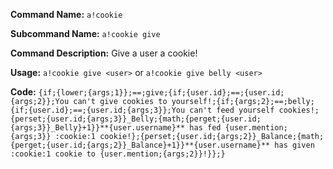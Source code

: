 **Command Name:** `a!cookie`

**Subcommand Name:** `a!cookie give`

**Command Description:**
Give a user a cookie!

**Usage:**
`a!cookie give <user>` or `a!cookie give belly <user>`

**Code:**
```{if;{lower;{args;1}};==;give;{if;{user.id};==;{user.id;{args;2}};You can't give cookies to yourself!;{if;{args;2};==;belly;{if;{user.id};==;{user.id;{args;3}};You can't feed yourself cookies!;{perset;{user.id;{args;3}}_Belly;{math;{perget;{user.id;{args;3}}_Belly}+1}}**{user.username}** has fed {user.mention;{args;3}} :cookie:1 cookie!};{perset;{user.id;{args;2}}_Balance;{math;{perget;{user.id;{args;2}}_Balance}+1}}**{user.username}** has given :cookie:1 cookie to {user.mention;{args;2}}!}};}```
